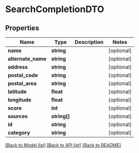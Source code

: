 # SearchCompletionDTO

## Properties
Name | Type | Description | Notes
------------ | ------------- | ------------- | -------------
**name** | **string** |  | [optional] 
**alternate_name** | **string** |  | [optional] 
**address** | **string** |  | [optional] 
**postal_code** | **string** |  | [optional] 
**postal_area** | **string** |  | [optional] 
**latitude** | **float** |  | [optional] 
**longitude** | **float** |  | [optional] 
**score** | **int** |  | [optional] 
**sources** | **string[]** |  | [optional] 
**id** | **string** |  | [optional] 
**category** | **string** |  | [optional] 

[[Back to Model list]](../../README.md#documentation-for-models) [[Back to API list]](../../README.md#documentation-for-api-endpoints) [[Back to README]](../../README.md)

